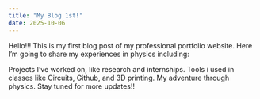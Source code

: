 ```yaml
---
title: "My Blog 1st!"
date: 2025-10-06
---
```

Hello!!! This is my first blog post of my professional portfolio website. Here I’m going to share my experiences in physics including:

Projects I’ve worked on, like research and internships.
Tools i used in classes like Circuits, Github, and 3D printing.
My adventure through physics.
Stay tuned for more updates!!
